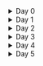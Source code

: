 
<details>
<summary>Day 0 </summary>
 
## Tools installation 

### 1. steps to install Openlane
I have used openlane_build_script to install openlane and commands are as follows.

```
git clone https://github.com/nickson-jose/openlane_build_script
cd /work/tools/openlane_working_dir/Openlane
make mount
 
```

and to run RTL2GDS flow used below command

``` ./flow.tcl -design spm ```

![VirtualBox_ubuntu-VLSI_17_09_2023_08_21_07](https://github.com/dillibabuporlapothula/PHYSICAL-DESIGN/assets/141803312/f5eb90f2-57c0-41d2-b962-84cf3ed70854)



</details>

<details>
<summary>Day 1 </summary>
 
 A package (commonly called chip) contains various blocks like IP's, SOC and other things as explained below.

 
 ![Screenshot (108)](https://github.com/dillibabuporlapothula/PHYSICAL-DESIGN/assets/141803312/e0348bfd-90d1-4e6f-812e-2f11a6c7307a)

 ![Screenshot (110)](https://github.com/dillibabuporlapothula/PHYSICAL-DESIGN/assets/141803312/28550ee0-d907-4a3d-a0eb-47d81356de4f)

__PADS__ - Through which we can send signal from inside to the outside chip and also vice-versa.
__Core__ - All the digital logic sits here.
__Macros__- pure digital logic no need of intellectual property to build this.
__Die__ - Size of entire chip.

### RISC V Instructions set architecture(ISA)

- ISA is nothing but language of computer.
- The flow is as mentioned in digram below

 ![Screenshot (111)](https://github.com/dillibabuporlapothula/PHYSICAL-DESIGN/assets/141803312/2efed5ea-9e10-4130-b0ac-41ae0b70b0ea)

 - At first the program --> compiled to assembly language of processor (RISC V in our case) --> converted to machine language --> finally executed inside layout.
 -  RISC V Architecture/specification --> Implemented using HDL --> Layout

 #### Software to Hardware flow

Below block diagram explains about software to hardflow flow more deeply involving various intermediate steps.

![Screenshot (112)](https://github.com/dillibabuporlapothula/PHYSICAL-DESIGN/assets/141803312/be0f6b01-691e-4c32-985e-0fbec00a6456)

![Screenshot (113)](https://github.com/dillibabuporlapothula/PHYSICAL-DESIGN/assets/141803312/cd8af279-772f-4446-a628-125e18993fd5)

![Screenshot (114)](https://github.com/dillibabuporlapothula/PHYSICAL-DESIGN/assets/141803312/754b5258-8687-41b3-bbdb-829b869b8fb6)

### SOC design using OpenLane

__PDK__ : process design kit - These are interface between designers and FABs.
- Files used to model fabrication process includes design rules , device information etc.These are sensitive information and kept secret.
-  Skywater 130nm is the opensource PDK that is available.

  
  ![Screenshot (119)](https://github.com/dillibabuporlapothula/PHYSICAL-DESIGN/assets/141803312/e68f74c7-eb85-4413-a359-eb4da79090a1)

### RTL to GSD flow

The simplified RTL to GDS flow is as follows

![Screenshot (120)](https://github.com/dillibabuporlapothula/PHYSICAL-DESIGN/assets/141803312/4a37aec3-552a-4fad-a838-8524b7ef4b96)

__synthesis:__  In this step RTL code is converted to Gate level netlist
__Floor and power planning:__ Plan silicon area,partition the chip between different blocks, place I/O ports and create robust power distribution network.
__placement:__ The gate level netlist cells are placed on the above planned floor in rows and columns.
__clock tree synthesis:__ Clock distribution network is created to distribute clock to all sequential elements with minimum possible skew.
__routing:__ also know as signal routing . Interconnect all the cells using availble metal layers.
__signoff:__ We can construct final layout and perform verifications like DRC , LVS , STA.

### Intro to OpenLane 

OpenLane is an automated RTL to GDSII flow based on several components including OpenROAD, Yosys, Magic, Netgen, CVC, SPEF-Extractor, KLayout and a number of custom scripts for design exploration and optimization. The flow performs all ASIC implementation steps from RTL all the way down to GDSII.
- Strive is opensource SOC available from OpenLane.
- The OpenLane can be used for both Macros and Chips.
- We have two modes in OpenLane i) Autonomous ii) Interactive
- We also have options to synthesis exploration , design exploration.


![Screenshot (131)](https://github.com/dillibabuporlapothula/PHYSICAL-DESIGN/assets/141803312/64c0ded2-2c79-42b4-a242-9460135ca312)

![Screenshot (132)](https://github.com/dillibabuporlapothula/PHYSICAL-DESIGN/assets/141803312/6bf9d98e-1937-4048-8831-b415a79930c7)

#### Steps to run OpenLane tool

Commands used are

```
cd /OpenLane
make mount
package require openlane 0.9
./flow.tcl -design spm 
```

The above commands will prepare the design for running.

``` run_synthesis``` - this command will run the synthesis and below is the synthesis report

![VirtualBox_ubuntu-VLSI_17_09_2023_23_42_52](https://github.com/dillibabuporlapothula/PHYSICAL-DESIGN/assets/141803312/f0ea6293-f73a-4497-a28a-97343d2f6d34)

From the report we can calculate __flops ratio__ = 64/301 = 0.212 = 21.2 % 
 

</details>

<details>
<summary>Day 2 </summary>

# Chip floor planning considerations

To identify the dimensions of chip like width,height,die,core we need to first find out dimensions of standard cells and filpflops.Then we calculate the total area occupied by netlist on silicon wafer.

                     
  Utilization factor =  Area occupied by netlist /  total area of core
  

- Utilization factor 1 means 100% core is occupied.

                      
  Aspect ratio  = Height / Width
  

- Aspect ratio signifies the shape of the chip.

  ### Preplaced cells

  When we have huge logic gates, we can divide it into sub-modules or IP's which can be reused multiple times.These are placed once in a chip in user-defined locations before automated placement & routing happens. After this remaining cells are placed around them without disturbing these blocks.

  ![Screenshot (139)](https://github.com/dillibabuporlapothula/PHYSICAL-DESIGN/assets/141803312/1a24d699-070a-4fd9-bffe-1db7e133cce8)


  In the real world scenario while the circuit is switching i.e, charging or discharging their is voltage drop that we can encounter, which may interfere with output. To overcome this issue we add __decoupling capacitance (Cd)__ across the circuits to reduce this drop get the correct output.

  
   ![Screenshot (144)](https://github.com/dillibabuporlapothula/PHYSICAL-DESIGN/assets/141803312/8b8cb656-1a77-4694-b2d3-4b8c25356c84)


  To prevent voltage droop or ground bounce instead of single vdd / vss line we will have multiple such lines called power mesh thus avoiding this conditions.
 
  The pins are placed between die and core area and clock pins are wider since they have to continously drive all the cells. with logical cell placement blockage the automatic placement tool will not place any cells in this area and floor plan is ready for placement and routing step.
  

  ![Screenshot (148)](https://github.com/dillibabuporlapothula/PHYSICAL-DESIGN/assets/141803312/457edce0-cd0e-4144-9824-20a336cb934f)


  ### Steps to run floorplan and placement using OpenLane

  __floor plan__:

  use the below command to run floorplan in openalane after completion of sythesis step and setting or modifying the required configs or switches values.

  ``` run_floorplan ```


  ![VirtualBox_ubuntu-VLSI_19_09_2023_15_16_07](https://github.com/dillibabuporlapothula/PHYSICAL-DESIGN/assets/141803312/ef8598f2-a313-458f-9f87-c8e1f104ac97)

  To view the floorplan in magic use below commands
  
  ```
  cd /home/dilli/OpenLane/designs/picorv32a/runs/RUN_2023.09.19_10.43.26/results/floorplan
  magic -T home/dilli/.volare/sky130A/libs.tech/magic/sky130A.tech lef read ../../tmp/merged.nom.lef def read picorv32.def
  
  ```

  ![VirtualBox_ubuntu-VLSI_19_09_2023_16_21_47](https://github.com/dillibabuporlapothula/PHYSICAL-DESIGN/assets/141803312/e9e70d54-150e-4455-af3d-670dde727a1c)



  __placement__:

  In case of placement we take the physical view of netlist and place them on floorplan with out disturbing the pre-placed cells.we use repeaters if the connections are very long as part of placement optimisation. If the wire connections are overlapping we use different layers.The placement itself is divided into global placement and detailed placement.

  use the below command to run placement(by default openlane will do global placement reducing wire length as objective HPWL) in openalane after completion of floorplan step and setting or modifying the required configs or switches values.

  ``` run_placement ```

  ![VirtualBox_ubuntu-VLSI_19_09_2023_19_13_29](https://github.com/dillibabuporlapothula/PHYSICAL-DESIGN/assets/141803312/1e73fd4a-ab4b-4827-bf43-37118bfe6ddb)

  ![VirtualBox_ubuntu-VLSI_19_09_2023_19_20_20](https://github.com/dillibabuporlapothula/PHYSICAL-DESIGN/assets/141803312/dfaab2e0-906c-4bd4-8170-3b0f003394af)


  we can see from placement image that all the standard cells are placed.

  ### cell design flow

  Below are the three important steps involved in cell design flow

   ![Screenshot (157)](https://github.com/dillibabuporlapothula/PHYSICAL-DESIGN/assets/141803312/24fbe401-3561-43f1-ae4f-32bd1ae36727)

  ### Timing Characterization

  Timing threshold definitions

   ![Screenshot (159)](https://github.com/dillibabuporlapothula/PHYSICAL-DESIGN/assets/141803312/1da9713a-5ae0-4fc8-9f99-36addbd9ea7d)

  propagation delay definitions

   ![Screenshot (160)](https://github.com/dillibabuporlapothula/PHYSICAL-DESIGN/assets/141803312/9427b034-793f-4686-b63d-7bf22fb72d8e)




  

 

</details>

<details>
<summary>Day 3 </summary>

# Design library cell using magic and ngspice characterization

 ### CMOS inverter and ngspice simulations 

  CMOS inverter diagram
 
   ![Screenshot (161)](https://github.com/dillibabuporlapothula/PHYSICAL-DESIGN/assets/141803312/282c80a5-6e3b-4766-a4a2-ba6c9be57659)

  CMOS inverter with various nodes specified.

   ![Screenshot (162)](https://github.com/dillibabuporlapothula/PHYSICAL-DESIGN/assets/141803312/6dbe77a1-3a2a-4e3b-a509-0fb272a209ab)

  Below diagram shows transfer characteristics diagram of inverter in ngspice. we can clearly see that output is transitioning from one to zero when input is high. And the curve shifts left or right   based on the width and length of the pmos and nmos.

   ![Screenshot (163)](https://github.com/dillibabuporlapothula/PHYSICAL-DESIGN/assets/141803312/a6575431-f5a3-43c5-9386-e70847f795c0)


 ### steps to git clone vsdstdcelldesign repo

  clone the repo using below command inside openlane folder.

   ``` git clone https://github.com/nickson-jose/vsdstdcelldesign.git ```
   

  after copying the tech file to vsdstdcelldesign path execute below command to view the magic file of inverter.

    ```  magic -T sky130A.tech sky130_inv.mag &   ```


      
   ![VirtualBox_ubuntu-VLSI_20_09_2023_03_09_11](https://github.com/dillibabuporlapothula/PHYSICAL-DESIGN/assets/141803312/19eb4573-6628-4eee-96fe-bede5fc7a043)


  # Inception of layout and CMOS fabrication

   ## 16 mask CMOS process
   
   The 16-mask CMOS (Complementary Metal-Oxide-Semiconductor) fabrication process involves the following steps


   __Substrate Preparation:__ Start with a silicon wafer substrate, typically p-type. Clean it to remove impurities.

   __N-Well Formation (Mask 1):__ Apply a photomask and perform a diffusion process to create n-wells for NMOS transistors.

   __P-Well Formation (Mask 2):__ Apply another photomask and perform a diffusion process to create p-wells for PMOS transistors.

   __Gate Oxide Growth (Mask 3):__  Grow a thin gate oxide layer for both types of transistors.

   __Gate Formation (Mask 4):__ Deposit and pattern polysilicon to form transistor gates.

   __Source/Drain Implantation (Mask 5 and Mask 6):__ Use masks to implant dopants into the substrate to create source and drain regions for NMOS and PMOS transistors separately.

   __Interconnect Layers (Mask 7 and Mask 8):__ Apply masks to deposit and pattern metal layers for interconnections between transistors.

   __Passivation Layer (Mask 9 to Mask 16):__ Apply masks to deposit and pattern passivation layers for protection and insulation.

   These 8 steps, involving 16 masks in total, create the essential components of a CMOS integrated circuit, enabling the fabrication of both NMOS and PMOS transistors and the necessary         interconnections for the desired functionality.

        
     
   ![Screenshot (168)](https://github.com/dillibabuporlapothula/PHYSICAL-DESIGN/assets/141803312/bc0dbe9d-323c-4432-b074-0627f8cca180)

   __To extract the spice netlist from magic use below commands__


   ```
   extract all
   ext2spice cthresh 0 rthresh 0
   ext2spice
   ```

  ![VirtualBox_ubuntu-VLSI_20_09_2023_14_56_51](https://github.com/dillibabuporlapothula/PHYSICAL-DESIGN/assets/141803312/7182bb18-3ab3-41ef-92e8-1da38faf6c29)


  The contents of extracted spice file is shown below:

   ![VirtualBox_ubuntu-VLSI_20_09_2023_15_10_01](https://github.com/dillibabuporlapothula/PHYSICAL-DESIGN/assets/141803312/dbf01fda-bc57-473e-8f25-c74bb813f990)

   To plot the graph using ngspice for the above spice file use below command

    ``` 
    ngspice <spice file name>
    plot y vs time a
    ```

    ![VirtualBox_ubuntu-VLSI_20_09_2023_15_12_03](https://github.com/dillibabuporlapothula/PHYSICAL-DESIGN/assets/141803312/0cb2c8db-cec4-49f5-9659-d17e24e163c4)

   #### Four timing parameters for the characterization of an inverter standard cell

   __Rise Transition Time (t_r):__ The time taken for the output signal to transition from 20% to 80% of its maximum value when the input signal changes.
        t_r = (Time at 80% output - Time at 20% output)
   
   __Fall Transition Time (t_f):__ The time taken for the output signal to transition from 80% to 20% of its maximum value when the input signal changes.
        t_f = (Time at 20% output - Time at 80% output)

   __Cell Rise Delay (t_d_rise):__ The difference in time between when the output signal reaches 50% (midpoint) during a rising input transition and when the input signal starts to fall.
       t_d_rise = (Time at 50% output rise - Time at 50% input fall)

   __Cell Fall Delay (t_d_fall):__ The difference in time between when the output signal reaches 50% (midpoint) during a falling input transition and when the input signal starts to rise.
       t_d_fall = (Time at 50% output fall - Time at 50% input rise)
  
   These timing parameters are crucial for understanding the behavior of an inverter cell in digital circuits and are used for characterizing its performance in terms of signal propagation and timing constraints.




 







</details>

<details>
<summary>Day 4 </summary>

# Pre layout timing modelling and clock tree analysis

## steps to convert grid info to track info

execute below command in magic terimal window and we can see the grids apperaring as per specified values. And also we can confirm that the ports are at intersections of these horizontal and veritcal grid lines. And also width of standard cell should be in odd multiples of x & height of standard cell should be multiples of y.

``` grid 0.46um 0.34um 0.23um 0.17um ```

 ![VirtualBox_ubuntu-VLSI_20_09_2023_17_38_45](https://github.com/dillibabuporlapothula/PHYSICAL-DESIGN/assets/141803312/4d5922ae-3f8a-460c-a587-4357d65f1eaf)

## Creating Port Definitions

 Once the layout is prepared, the subsequent step involves generating a LEF (Library Exchange Format) file for the cell. However, it's essential to establish specific properties and descriptions for the cell's pins to assist the placer and router tool. In the context of LEF files, a cell containing ports is defined as a macro cell, where the ports represent the declared PINs of the macro.

Our goal is to extract a LEF file from a given layout, such as a simple CMOS inverter, adhering to the standard format. The initial step involves defining the ports and correctly assigning class and use attributes to each port. The most straightforward method for defining a port is through the Magic Layout window. The following steps outline this process:

1) In the Magic Layout window, load the .mag file for the design (in this case, the inverter).

2) Navigate to 'Edit' >> 'Text,' which opens a dialogue box.

3) Continue with the same number of lines.

 ![VirtualBox_ubuntu-VLSI_20_09_2023_18_20_19](https://github.com/dillibabuporlapothula/PHYSICAL-DESIGN/assets/141803312/5acbd791-5bb7-4412-82b4-0f5809a9b99a)

 To create a lef file use below command and this will create lef file the contents of which can be seen below

 ``` lef write ```

  ![VirtualBox_ubuntu-VLSI_20_09_2023_18_26_31](https://github.com/dillibabuporlapothula/PHYSICAL-DESIGN/assets/141803312/eae22c31-219a-49b9-b6b9-37af50fd5c06)


## Steps to Incorporate a Custom Cell into ASIC Design

In the previous steps, we've created a custom standard cell for an inverter. Now, to include this custom cell in the ASIC design, follow these steps:

1) Copy the LEF file and the library files, namely sky130_fd_sc_hd_typical.lib, sky130_fd_sc_hd_slow.lib, and sky130_fd_sc_hd_fast.lib, from the 'libs' folder in 'vsdstdcelldesign' to the 'src' folder of 'picorv32a.'

2) Modify the 'config.tcl' file as shown below:

```
   # Design
set ::env(DESIGN_NAME) "picorv32a"
set ::env(VERILOG_FILES) "$::env(DESIGN_DIR)/src/picorv32a.v"
set ::env(CLOCK_PORT) "clk"
set ::env(CLOCK_NET) $::env(CLOCK_PORT)
set ::env(GLB_RESIZER_TIMING_OPTIMIZATIONS) {1}
set ::env(LIB_SYNTH) "$::env(OPENLANE_ROOT)/designs/picorv32a/src/sky130_fd_sc_hd__typical.lib"
set ::env(LIB_SLOWEST) "$::env(OPENLANE_ROOT)/designs/picorv32a/src/sky130_fd_sc_hd__slow.lib"
set ::env(LIB_FASTEST) "$::env(OPENLANE_ROOT)/designs/picorv32a/src/sky130_fd_sc_hd__fast.lib"
set ::env(LIB_TYPICAL) "$::env(OPENLANE_ROOT)/designs/picorv32a/src/sky130_fd_sc_hd__typical.lib"
set ::env(EXTRA_LEFS) [glob $::env(OPENLANE_ROOT)/designs/$::env(DESIGN_NAME)/src/*.lef]

set filename $::env(DESIGN_DIR)/$::env(PDK)_$::env(STD_CELL_LIBRARY)_config.tcl
if { [file exists $filename] == 1} {
    source $filename
}

```

execute below commands

```
prep -design picorv32a -tag RUN_2023.09.09_20.37.18 -overwrite 
set lefs [glob $::env(DESIGN_DIR)/src/*.lef]
add_lefs -src $lefs
run_synthesis

```

####  from below we can see that our inverter has been incorporated to openlane flow



 
 ![Screenshot (178)](https://github.com/dillibabuporlapothula/PHYSICAL-DESIGN/assets/141803312/7d9db414-7922-481e-9f1e-877f7638d3db)

 




## Delay tables

__Parameter Influence__

In VLSI design, the parameter "Delay" holds significant sway over cell behavior, dictating critical timing considerations. A "delay model table" or "timing table" is crafted when working with cells of varying sizes and threshold voltages. This table acts as a key instrument, capturing the intricate interplay between a cell's delay, input transitions, and output loads.

__Wire Length Dynamics__

Imagine two scenarios: one with a cell (let's call it X1) at the end of a long wire, and another with the same cell positioned at the termination of a shorter wire. In the former, the extended wire introduces resistance and capacitance, leading to substantial delay and slower transitions. Conversely, the latter scenario, with a shorter wire, results in lower delay, showcasing the wire's profound impact on signal transitions. Despite using the same cell, input transitions distinctly alter the delay, highlighting wire length's significance.

__Delay Tables and Algorithmic Precision__

VLSI engineers have established stringent buffer insertion rules to maintain signal integrity. Buffer sizes remain consistent, but individual delays can vary based on the load they drive, leading to the concept of "delay tables." These two-dimensional arrays contain precise values for input slew and load capacitance, linked to various buffer sizes, serving as comprehensive timing models.

 ![Screenshot (169)](https://github.com/dillibabuporlapothula/PHYSICAL-DESIGN/assets/141803312/a5c84d49-e222-43a4-8853-fd9a71c56973)


 # STATIC TIMING ANALYSIS

__Timing Constraints__

In the domain of VLSI design, the parameters of "Setup Time" and "Hold Time" wield significant influence. "Setup Time" signifies the duration preceding the active clock edge during which data input must remain stable to ensure accurate latching. Disregarding this requirement can lead to setup violations, risking data integrity. Conversely, "Hold Time" sets the minimum interval after the clock's active edge during which data input must remain unchanged. Violating this leads to hold violations, potentially causing erroneous data capture. Both are measured concerning the clock's active edge and form the foundation of reliable digital circuit operation.


  ![Screenshot (172)](https://github.com/dillibabuporlapothula/PHYSICAL-DESIGN/assets/141803312/48fff999-7a07-40e4-8afa-6fab84c4ae79)


__Clock Jitter Causes__

Clock jitter, defined as the deviation of a clock edge from its ideal position, results from various factors such as noise, component variations, temperature fluctuations, phase-locked loops (PLLs), and clock distribution issues. Noise from power supply fluctuations and electromagnetic interference, as well as variations in electronic component characteristics, can introduce jitter. Temperature changes affect component performance, while PLLs may introduce jitter if not configured correctly. Clock signals traveling through traces or cables can also experience delays and reflections, contributing to jitter.

__Clock Tree Synthesis (CTS) Importance__

Clock Tree Synthesis is vital for efficient clock signal distribution in digital ICs, minimizing clock skew, reducing the need for clock repeaters, and meeting timing and power specifications. CTS ensures reasonable clock skew, controlled clock latency, transition times, pulse width, duty cycle adherence, and power limits. Clock skew refers to differences in clock arrival times between registers. Proper synchronization through CTS prevents setup and hold time violations, crucial for data processing in complex ICs with millions or billions of transistors. Crosstalk, an interference issue, can be mitigated with spacing, wire sizing, shielding, buffering, and clock gating techniques.


  ![Screenshot (171)](https://github.com/dillibabuporlapothula/PHYSICAL-DESIGN/assets/141803312/fc5169c6-bdd0-45a3-8448-582ec8b3473f)







 

</details>

<details>
<summary>Day 5 </summary>

# Final steps for RTL2GSD flow

### Maze routing and Lee's algorithm

One approach to routing, known as the Maze Routing algorithm, employs techniques like the Lee algorithm. This method uses a grid, similar to the one used in cell customization, for routing purposes. The Lee algorithm initiates with source and target points, utilizing the routing grid to discover the shortest or optimal route between them.

The algorithm labels neighboring grid cells around the source, incrementing from 1 until reaching the target (e.g., from 1 to 7). During this process, various paths emerge, including L-shaped and zigzag routes. The Lee algorithm prioritizes selecting the best path, typically favoring L-shaped routes over zigzags. When no L-shaped paths are available, it may resort to zigzag routes. This approach is particularly useful for global routing tasks.

__Algorithm Considerations__

Despite its utility, the Lee algorithm has limitations, particularly when dealing with a large number of pins. Constructing a maze and numbering cells from source to target can be time-consuming when dealing with millions of pins. Alternative algorithms exist to address similar routing challenges efficiently.


  ![Screenshot (177)](https://github.com/dillibabuporlapothula/PHYSICAL-DESIGN/assets/141803312/fcd2a47f-d36b-4ea6-a634-9c1397d1da75)



### Design rule checks

__Spacing, Width, and Alignment Rules:__ These checks confirm adequate spacing between features, minimum width for conductive traces, and proper alignment between different layers to prevent short circuits, defects, and misalignment.

__Enclosure and Notch Rules:__ DRC tools also validate that components are suitably enclosed within specified regions and that features requiring notches or cutouts adhere to the design requirements.

__Via Rules:__ Verification of via size and placement, which facilitate connections between different layers within the IC, is an integral part of DRC checks.

__Antenna Rules:__ DRC tools examine the buildup and discharge of charge during fabrication to ensure they remain within acceptable thresholds. This ensures the manufacturing process remains reliable and within expected limits.
 
 
 ![Screenshot (176)](https://github.com/dillibabuporlapothula/PHYSICAL-DESIGN/assets/141803312/63b8f149-2a53-4f1a-9dda-fac0eab1900a)



 # Power Distribution Network generation


 In contrast to the typical ASIC flow, OpenLANE does not include Power Distribution Network (PDN) generation during the initial floorplan run. The PDN generation process occurs after Clock Tree Synthesis (CTS) and post-CTS Static Timing Analysis (STA).

You can determine if the PDN has been generated by inspecting the current def environment variable with the command: echo $::env(CURRENT_DEF).

To initiate the PDN generation process, execute the following commands after preparing the design and assigning a tag:

```
prep -design picorv32a -tag Run 12.07.10.11
gen_pdn
```


## Routing

OpenLANE uses the TritonRoute tool for routing. There are 2 stages of routing:

Global routing: Routing region is divided into rectangle grids which are represented as course 3D routes (Fastroute tool)
Detailed routing: Finer grids and routing guides used to implement physical wiring (TritonRoute tool)


### Features of TritonRoute:

Honouring pre-processed route guides
Assumes that each net satisfies inter guide connectivity
Uses MILP based panel routing scheme
Intra-layer parallel and inter-layer sequential routing framework
Running routing step in TritonRoute as part of openLANE flow:

``` run_routing ```



  ![Screenshot (179)](https://github.com/dillibabuporlapothula/PHYSICAL-DESIGN/assets/141803312/954f9fac-e82b-4b38-b0f8-885556ffb499)




 

</details>


